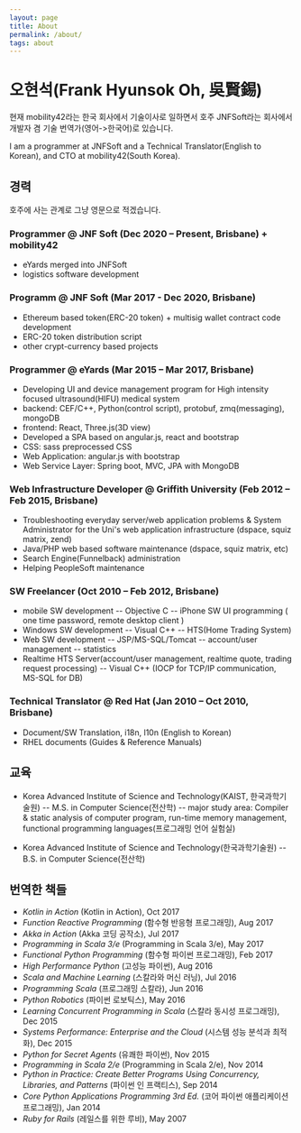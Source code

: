 ```yaml
---
layout: page
title: About
permalink: /about/
tags: about
---
```


# 오현석(Frank Hyunsok Oh, 吳賢錫)

현재 mobility42라는 한국 회사에서 기술이사로 일하면서 호주 JNFSoft라는 회사에서 개발자 겸 기술 번역가(영어->한국어)로 있습니다. 

I am a programmer at JNFSoft and a Technical Translator(English to Korean), and CTO at mobility42(South Korea).

## 경력

호주에 사는 관계로 그냥 영문으로 적겠습니다.

### Programmer @ JNF Soft (Dec 2020 – Present, Brisbane) + mobility42
- eYards merged into JNFSoft
- logistics software development

### Programm @ JNF Soft (Mar 2017 - Dec 2020, Brisbane)
- Ethereum based token(ERC-20 token) + multisig wallet contract code development
- ERC-20 token distribution script
- other crypt-currency based projects

### Programmer @ eYards (Mar 2015 – Mar 2017, Brisbane)

- Developing UI and device management program for High intensity focused ultrasound(HIFU) medical system
- backend: CEF/C++, Python(control script), protobuf, zmq(messaging), mongoDB
- frontend: React, Three.js(3D view)
- Developed a SPA based on angular.js, react and bootstrap
- CSS: sass preprocessed CSS
- Web Application: angular.js with bootstrap
- Web Service Layer: Spring boot, MVC, JPA with MongoDB

### Web Infrastructure Developer @ Griffith University (Feb 2012 – Feb 2015, Brisbane)

- Troubleshooting everyday server/web application problems & System Administrator for the Uni's web application infrastructure (dspace, squiz matrix, zend)
- Java/PHP web based software maintenance (dspace, squiz matrix, etc)
- Search Engine(Funnelback) administration
- Helping PeopleSoft maintenance

### SW Freelancer (Oct 2010 – Feb 2012, Brisbane)

- mobile SW development
-- Objective C
-- iPhone SW UI programming ( one time password, remote desktop client )
- Windows SW development
-- Visual C++
-- HTS(Home Trading System) 
- Web SW development
-- JSP/MS-SQL/Tomcat
-- account/user management
-- statistics
- Realtime HTS Server(account/user management, realtime quote, trading request processing) 
-- Visual C++ (IOCP for TCP/IP communication, MS-SQL for DB)

### Technical Translator @ Red Hat (Jan 2010 – Oct 2010, Brisbane)

- Document/SW Translation, i18n, l10n (English to Korean)
- RHEL documents (Guides & Reference Manuals)

## 교육

- Korea Advanced Institute of Science and Technology(KAIST, 한국과학기술원)
-- M.S. in Computer Science(전산학)
-- major study area: Compiler & static analysis of computer program, run-time memory management, functional programming languages(프로그래밍 언어 실험실)

- Korea Advanced Institute of Science and Technology(한국과학기술원)
-- B.S. in Computer Science(전산학)

## 번역한 책들

- *Kotlin in Action* (Kotlin in Action), Oct 2017
- *Function Reactive Programming* (함수형 반응형 프로그래밍), Aug 2017
- *Akka in Action* (Akka 코딩 공작소), Jul 2017
- *Programming in Scala 3/e* (Programming in Scala 3/e), May 2017
- *Functional Python Programming* (함수형 파이썬 프로그래밍), Feb 2017
- *High Performance Python* (고성능 파이썬), Aug 2016
- *Scala and Machine Learning* (스칼라와 머신 러닝), Jul 2016
- *Programming Scala* (프로그래밍 스칼라), Jun 2016
- *Python Robotics* (파이썬 로보틱스), May 2016
- *Learning Concurrent Programming in Scala* (스칼라 동시성 프로그래밍), Dec 2015
- *Systems Performance: Enterprise and the Cloud* (시스템 성능 분석과 최적화), Dec 2015
- *Python for Secret Agents* (유쾌한 파이썬), Nov 2015
- *Programming in Scala 2/e* (Programming in Scala 2/e), Nov 2014
- *Python in Practice: Create Better Programs Using Concurrency, Libraries, and Patterns* (파이썬 인 프랙티스), Sep 2014
- *Core Python Applications Programming 3rd Ed.* (코어 파이썬 애플리케이션 프로그래밍), Jan 2014
- *Ruby for Rails* (레일스를 위한 루비), May 2007
